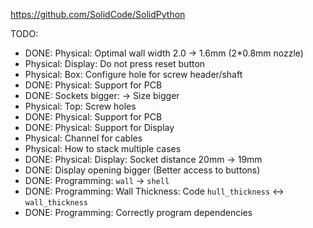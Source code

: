 https://github.com/SolidCode/SolidPython

TODO:
  * DONE: Physical: Optimal wall width 2.0 -> 1.6mm (2*0.8mm nozzle)
  * Physical: Display: Do not press reset button
  * Physical: Box: Configure hole for screw header/shaft
  * DONE: Physical: Support for PCB
  * DONE: Sockets bigger: -> Size bigger
  * Physical: Top: Screw holes
  * DONE: Physical: Support for PCB
  * DONE: Physical: Support for Display
  * Physical: Channel for cables
  * Physical: How to stack multiple cases
  * DONE: Physical: Display: Socket distance 20mm -> 19mm
  * DONE: Display opening bigger (Better access to buttons)
  * DONE: Programming: `wall` -> `shell`
  * DONE: Programming: Wall Thickness: Code `hull_thickness` <-> `wall_thickness`
  * DONE: Programming: Correctly program dependencies

